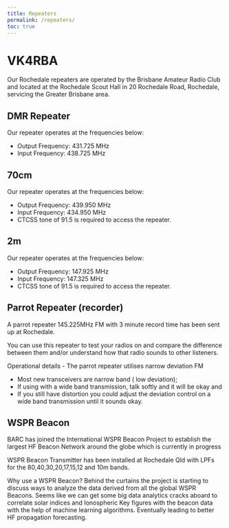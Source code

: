 ```yaml
---
title: Repeaters
permalink: /repeaters/
toc: true
---
```


# VK4RBA

Our Rochedale repeaters are operated by the Brisbane Amateur Radio Club and located at
the Rochedale Scout Hall in 20 Rochedale Road, Rochedale, servicing the Greater Brisbane area.

## DMR Repeater

Our repeater operates at the frequencies below:

* Output Frequency: 431.725 MHz
* Input Frequency: 438.725 MHz

## 70cm

Our repeater operates at the frequencies below:

* Output Frequency: 439.950 MHz
* Input Frequency: 434.950 MHz
* CTCSS tone of 91.5 is required to access the repeater.

## 2m


Our repeater operates at the frequencies below:

* Output Frequency: 147.925 MHz
* Input Frequency: 147.325 MHz
* CTCSS tone of 91.5 is required to access the repeater. 

## Parrot Repeater (recorder)

A parrot repeater 145.225MHz FM with 3 minute record time has been sent up at Rochedale.

You can use this repeater to test your radios on and compare the difference between them and/or understand how that radio sounds to other listeners.

Operational details - The parrot repeater utilises narrow deviation FM

* Most new transceivers are narrow band ( low deviation);
* If using with a wide band transmission, talk softly and it will be okay and 
* If you still have distortion you could adjust the deviation control on a wide band transmission until it sounds okay.

## WSPR Beacon

BARC has joined the International WSPR Beacon Project to establish the largest HF Beacon Network around the globe which is currently in progress

WSPR Beacon Transmitter has been installed at Rochedale Qld with LPFs for the 80,40,30,20,17,15,12 and 10m bands.

Why use a WSPR Beacon?
Behind the curtains the project is starting to discuss ways to analyze the data derived from all the global WSPR Beacons. Seems like we can get some big data analytics cracks aboard to correlate solar indices and Ionospheric Key figures with the beacon data with the help of machine learning algorithms. Eventually leading to better HF propagation forecasting.
